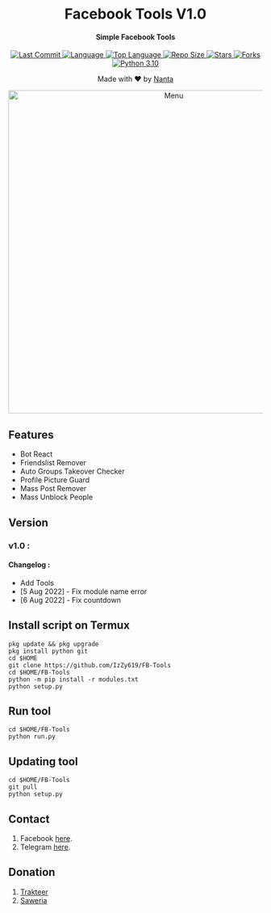 <h1 align="center">
  Facebook Tools V1.0
</h1>
<h4 align="center">
  Simple Facebook Tools
</h4>
<div align="center">
  <a href="https://github.com/IzZy619">
    <img alt="Last Commit" src="https://img.shields.io/github/last-commit/IzZy619/FB-Tools.svg"/>
  </a>
  <a href="https://github.com/IzZy619">
    <img alt="Language" src="https://img.shields.io/github/languages/count/IzZy619/FB-Tools.svg"/>
  </a>
  <a href="https://github.com/IzZy619">
    <img alt="Top Language" src="https://img.shields.io/github/languages/top/IzZy619/FB-Tools.svg"/>
  </a>
  <a href="https://github.com/IzZy619">
    <img alt="Repo Size" src="https://img.shields.io/github/repo-size/IzZy619/FB-Tools.svg"/>
  </a>
  <a href="https://github.com/IzZy619">
    <img alt="Stars" src="https://img.shields.io/github/stars/IzZy619/FB-Tools.svg"/>
  </a>
  <a href="https://github.com/IzZy619">
    <img alt="Forks" src="https://img.shields.io/github/forks/IzZy619/FB-Tools.svg"/>
  </a>
  <a href="https://github.com/IzZy619">
    <img alt="Python 3.10" src="https://img.shields.io/badge/Python-3.10-success.svg"/>
  </a>
</div>
<p align="center">
  Made with ❤️ by <a href="https://github.com/IzZy619">Nanta</a>
</p>
<p align="center">
 <img src="https://raw.githubusercontent.com/IzZy619/IzZy619/main/Screenshot_2022-08-04-20-50-53-75.jpg" width="640" title="Menu" alt="Menu">
</p>

## Features
* Bot React
* Friendslist Remover
* Auto Groups Takeover Checker
* Profile Picture Guard
* Mass Post Remover
* Mass Unblock People

## Version
### v1.0 :
#### Changelog :
* Add Tools
* [5 Aug 2022] - Fix module name error
* [6 Aug 2022] - Fix countdown

## Install script on Termux
```
pkg update && pkg upgrade
pkg install python git
cd $HOME
git clone https://github.com/IzZy619/FB-Tools
cd $HOME/FB-Tools
python -m pip install -r modules.txt
python setup.py
```

## Run tool
```
cd $HOME/FB-Tools
python run.py
```

## Updating tool
```
cd $HOME/FB-Tools
git pull
python setup.py
```

## Contact
1. Facebook [here](https://www.facebook.com/mynameisnanta).
2. Telegram [here](https://t.me/folhe1tz666).

## Donation
1. [Trakteer](https://trakteer.id/d.izzy)
2. [Saweria](https://saweria.co/zeryuu)
